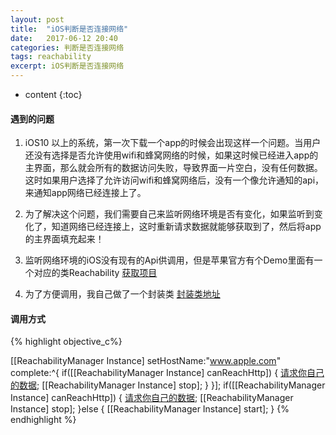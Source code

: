 ```yaml
---
layout: post
title:  "iOS判断是否连接网络"
date:   2017-06-12 20:40
categories: 判断是否连接网络
tags: reachability
excerpt: iOS判断是否连接网络
---
```


* content
{:toc}

####  遇到的问题
1. iOS10 以上的系统，第一次下载一个app的时候会出现这样一个问题。当用户还没有选择是否允许使用wifi和蜂窝网络的时候，如果这时候已经进入app的主界面，那么就会所有的数据访问失败，导致界面一片空白，没有任何数据。这时如果用户选择了允许访问wifi和蜂窝网络后，没有一个像允许通知的api，来通知app网络已经连接上了。

2. 为了解决这个问题，我们需要自己来监听网络环境是否有变化，如果监听到变化了，知道网络已经连接上，这时重新请求数据就能够获取到了，然后将app的主界面填充起来！

3. 监听网络环境的iOS没有现有的Api供调用，但是苹果官方有个Demo里面有一个对应的类Reachability [获取项目](https://developer.apple.com/library/content/samplecode/Reachability/Introduction/Intro.html)

4. 为了方便调用，我自己做了一个封装类  [封装类地址](https://github.com/PlayLive/Practice/tree/master/Reachability)

#### 调用方式

{% highlight objective_c%}

[[ReachabilityManager Instance] setHostName:"www.apple.com" complete:^{
    if([[ReachabilityManager Instance] canReachHttp])
    {
        [请求你自己的数据]();
        [[ReachabilityManager Instance] stop];
    }
}];
if([[ReachabilityManager Instance] canReachHttp])
{
    [请求你自己的数据]();
    [[ReachabilityManager Instance] stop];
}else
{
    [[ReachabilityManager Instance] start];
}
{% endhighlight %}
